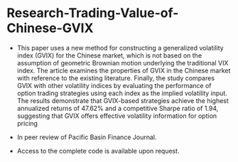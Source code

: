 # Research-Trading-Value-of-Chinese-GVIX

- This paper uses a new method for constructing a generalized
volatility index (GVIX) for the Chinese market, which is not based
on the assumption of geometric Brownian motion underlying the
traditional VIX index. The article examines the properties of GVIX
in the Chinese market with reference to the existing literature.
Finally, the study compares GVIX with other volatility indices by
evaluating the performance of option trading strategies using each
index as the implied volatility input. The results demonstrate that
GVIX-based strategies achieve the highest annualized returns of
47.62% and a competitive Sharpe ratio of 1.94, suggesting that
GVIX offers effective volatility information for option pricing

- In peer review of Pacific Basin Finance Journal.
- Access to the complete code is available upon request.
